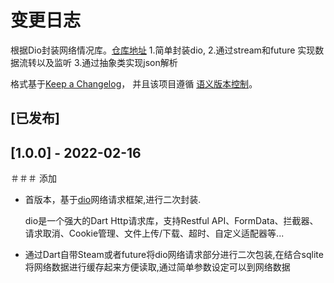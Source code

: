 # 变更日志
根据Dio封装网络情况库。[仓库地址](https://gitee.com/xjdd/flutter-rx-dio)
1.简单封装dio,
2.通过stream和future 实现数据流转以及监听
3.通过抽象类实现json解析

格式基于[Keep a Changelog](https://keepachangelog.com/en/1.0.0/)，
并且该项目遵循 [语义版本控制](https://semver.org/spec/v2.0.0.html)。

## [已发布]

## [1.0.0] - 2022-02-16
＃＃＃ 添加
- 首版本，基于[dio](https://github.com/flutterchina/dio)网络请求框架,进行二次封装.

  dio是一个强大的Dart Http请求库，支持Restful API、FormData、拦截器、请求取消、Cookie管理、文件上传/下载、超时、自定义适配器等...
- 通过Dart自带Steam或者future将dio网络请求部分进行二次包装,在结合sqlite将网络数据进行缓存起来方便读取,通过简单参数设定可以到网络数据
